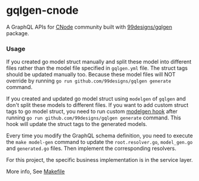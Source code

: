 # gqlgen-cnode

A GraphQL APIs for [CNode](https://cnodejs.org) community built with [99designs/gqlgen](https://github.com/99designs/gqlgen) package.

### Usage

If you created go model struct manually and split these model into different files rather than the model file specified in `gqlgen.yml` file. 
The struct tags should be updated manually too. Because these model files will NOT override by running `go run github.com/99designs/gqlgen generate` command.

If you created and updated go model struct using `modelgen` of `gqlgen` and don't split these models to different files.
If you want to add custom struct tags to go model struct, you need to run custom [modelgen hook]('./utils/hook/modelGen.go') after running `go run github.com/99designs/gqlgen generate` command.
This hook will update the struct tags to the generated models. 

Every time you modify the GraphQL schema definition, you need to execute the `make model-gen` command to update the `root.resolver.go`, `model_gen.go` and `generated.go` files.
Then implement the corresponding resolvers. 

For this project, the specific business implementation is in the service layer.

More info, See [Makefile](./Makefile)
